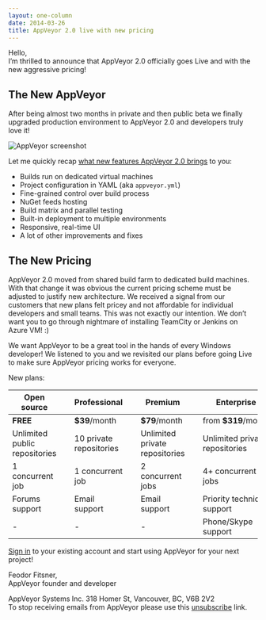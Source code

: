 ```yaml
---
layout: one-column
date: 2014-03-26
title: AppVeyor 2.0 live with new pricing
---
```



Hello,<br/>
I’m thrilled to announce that AppVeyor 2.0 officially goes Live and with the new aggressive pricing!

## The New AppVeyor

After being almost two months in private and then public beta we finally upgraded production
environment to AppVeyor 2.0 and developers truly love it!

<p class="text-center">
    <img src="/assets/images/newsletters/2014-03-26/appveyor-screenshot-with-shadow.png" alt="AppVeyor screenshot">
</p>

Let me quickly recap [what new features AppVeyor 2.0 brings](/blog/2014/02/19/appveyor-20-dedicated-build-vms-parallel-testing-nuget-deployment)
to you:

* Builds run on dedicated virtual machines
* Project configuration in YAML (aka `appveyor.yml`)
* Fine-grained control over build process
* NuGet feeds hosting
* Build matrix and parallel testing
* Built-in deployment to multiple environments
* Responsive, real-time UI
* A lot of other improvements and fixes

## The New Pricing

AppVeyor 2.0 moved from shared build farm to dedicated build machines. With that change it was obvious
the current pricing scheme must be adjusted to justify new architecture. We received a signal from our
customers that new plans felt pricey and not affordable for individual developers and small teams.
This was not exactly our intention. We don’t want you to go through nightmare of installing TeamCity
or Jenkins on Azure VM! :)

We want AppVeyor to be a great tool in the hands of every Windows developer! We listened to you and we
revisited our plans before going Live to make sure AppVeyor pricing works for everyone.

New plans:

<table class="no-borders pricing-post-table centered">
    <thead>
        <tr>
            <th>Open source</th>
            <th>&nbsp;</th>
            <th>Professional</th>
            <th>&nbsp;</th>
            <th>Premium</th>
            <th>&nbsp;</th>
            <th>Enterprise</th>
        </tr>
    </thead>
    <tbody>
        <tr>
            <td><strong>FREE</strong></td>
            <td>&nbsp;</td>
            <td><strong>$39</strong>/month</td>
            <td>&nbsp;</td>
            <td><strong>$79</strong>/month</td>
            <td>&nbsp;</td>
            <td>from <strong>$319</strong>/month</td>
        </tr>
        <tr>
            <td>Unlimited public repositories</td>
            <td>&nbsp;</td>
            <td>10 private repositories</td>
            <td>&nbsp;</td>
            <td>Unlimited private repositories</td>
            <td>&nbsp;</td>
            <td>Unlimited private repositories</td>
        </tr>
        <tr>
            <td>1 concurrent job</td>
            <td>&nbsp;</td>
            <td>1 concurrent job</td>
            <td>&nbsp;</td>
            <td>2 concurrent jobs</td>
            <td>&nbsp;</td>
            <td>4+ concurrent jobs</td>
        </tr>
        <tr>
            <td>Forums support</td>
            <td>&nbsp;</td>
            <td>Email support</td>
            <td>&nbsp;</td>
            <td>Email support</td>
            <td>&nbsp;</td>
            <td>Priority technical support</td>
        </tr>
        <tr>
            <td>-</td>
            <td>&nbsp;</td>
            <td>-</td>
            <td>&nbsp;</td>
            <td>-</td>
            <td>&nbsp;</td>
            <td>Phone/Skype support</td>
        </tr>
    </tbody>
</table>

[Sign in](https://ci.appveyor.com/plan) to your existing account and start using AppVeyor for your
next project!

Feodor Fitsner,<br/>
AppVeyor founder and developer

<p class="gray">
    AppVeyor Systems Inc. 318 Homer St, Vancouver, BC, V6B 2V2<br/>
    To stop receiving emails from AppVeyor please use this <a href="">unsubscribe</a> link.
</p>
